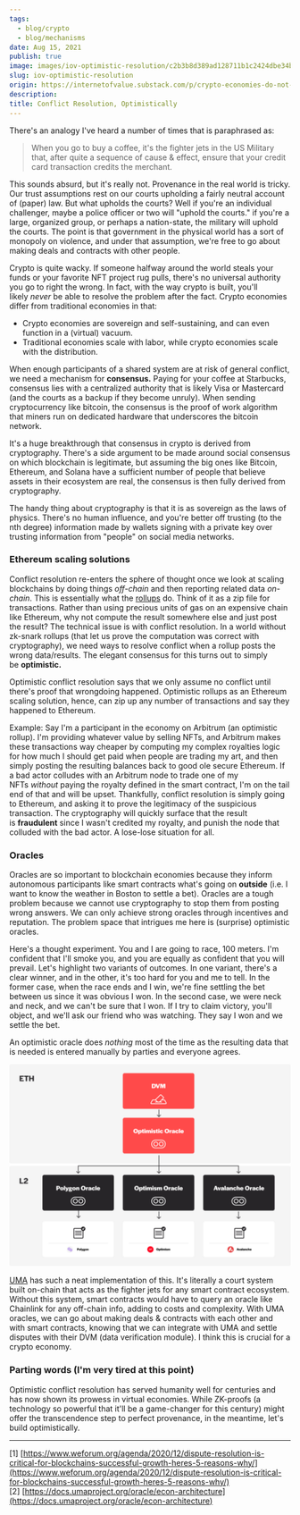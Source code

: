 ```yaml
---
tags:
  - blog/crypto
  - blog/mechanisms
date: Aug 15, 2021
publish: true
image: images/iov-optimistic-resolution/c2b3b8d389ad128711b1c2424dbe34b3_MD5.jpg
slug: iov-optimistic-resolution
origin: https://internetofvalue.substack.com/p/crypto-economies-do-not-own-fighter
description: 
title: Conflict Resolution, Optimistically
---
```

There's an analogy I've heard a number of times that is paraphrased as:

> When you go to buy a coffee, it's the fighter jets in the US Military that, after quite a sequence of cause & effect, ensure that your credit card transaction credits the merchant.

This sounds absurd, but it's really not. Provenance in the real world is tricky. Our trust assumptions rest on our courts upholding a fairly neutral account of (paper) law. But what upholds the courts? Well if you're an individual challenger, maybe a police officer or two will "uphold the courts." if you're a large, organized group, or perhaps a nation-state, the military will uphold the courts. The point is that government in the physical world has a sort of monopoly on violence, and under that assumption, we're free to go about making deals and contracts with other people.

Crypto is quite wacky. If someone halfway around the world steals your funds or your favorite NFT project rug pulls, there's no universal authority you go to right the wrong. In fact, with the way crypto is built, you'll likely _never_ be able to resolve the problem after the fact. Crypto economies differ from traditional economies in that:
- Crypto economies are sovereign and self-sustaining, and can even function in a (virtual) vacuum.
- Traditional economies scale with labor, while crypto economies scale with the distribution.

When enough participants of a shared system are at risk of general conflict, we need a mechanism for **consensus.** Paying for your coffee at Starbucks, consensus lies with a centralized authority that is likely Visa or Mastercard (and the courts as a backup if they become unruly). When sending cryptocurrency like bitcoin, the consensus is the proof of work algorithm that miners run on dedicated hardware that underscores the bitcoin network.

It's a huge breakthrough that consensus in crypto is derived from cryptography. There's a side argument to be made around social consensus on which blockchain is legitimate, but assuming the big ones like Bitcoin, Ethereum, and Solana have a sufficient number of people that believe assets in their ecosystem are real, the consensus is then fully derived from cryptography.

The handy thing about cryptography is that it is as sovereign as the laws of physics. There's no human influence, and you're better off trusting (to the nth degree) information made by wallets signing with a private key over trusting information from "people" on social media networks.

### Ethereum scaling solutions

Conflict resolution re-enters the sphere of thought once we look at scaling blockchains by doing things _off-chain_ and then reporting related data _on-chain_. This is essentially what the [rollups](https://insights.deribit.com/market-research/making-sense-of-rollups-part-one-optimistic-vs-zero-knowledge/) do. Think of it as a zip file for transactions. Rather than using precious units of gas on an expensive chain like Ethereum, why not compute the result somewhere else and just post the result? The technical issue is with conflict resolution. In a world without zk-snark rollups (that let us prove the computation was correct with cryptography), we need ways to resolve conflict when a rollup posts the wrong data/results. The elegant consensus for this turns out to simply be **optimistic.**

Optimistic conflict resolution says that we only assume no conflict until there's proof that wrongdoing happened. Optimistic rollups as an Ethereum scaling solution, hence, can zip up any number of transactions and say they happened to Ethereum.

Example: Say I'm a participant in the economy on Arbitrum (an optimistic rollup). I'm providing whatever value by selling NFTs, and Arbitrum makes these transactions way cheaper by computing my complex royalties logic for how much I should get paid when people are trading my art, and then simply posting the resulting balances back to good ole secure Ethereum. If a bad actor colludes with an Arbitrum node to trade one of my NFTs _without_ paying the royalty defined in the smart contract, I'm on the tail end of that and will be upset. Thankfully, conflict resolution is simply going to Ethereum, and asking it to prove the legitimacy of the suspicious transaction. The cryptography will quickly surface that the result is **fraudulent** since I wasn't credited my royalty, and punish the node that colluded with the bad actor. A lose-lose situation for all.

### Oracles

Oracles are so important to blockchain economies because they inform autonomous participants like smart contracts what's going on **outside** (i.e. I want to know the weather in Boston to settle a bet). Oracles are a tough problem because we cannot use cryptography to stop them from posting wrong answers. We can only achieve strong oracles through incentives and reputation. The problem space that intrigues me here is (surprise) optimistic oracles.

Here's a thought experiment. You and I are going to race, 100 meters. I'm confident that I'll smoke you, and you are equally as confident that you will prevail. Let's highlight two variants of outcomes. In one variant, there's a clear winner, and in the other, it's too hard for you and me to tell. In the former case, when the race ends and I win, we're fine settling the bet between us since it was obvious I won. In the second case, we were neck and neck, and we can't be sure that I won. If I try to claim victory, you'll object, and we'll ask our friend who was watching. They say I won and we settle the bet.

An optimistic oracle does _nothing_ most of the time as the resulting data that is needed is entered manually by parties and everyone agrees.

![](images/iov-optimistic-resolution/6c989e033004cf2e49e7949e0c2c4a8f_MD5.png)

[UMA](https://umaproject.org/) has such a neat implementation of this. It's literally a court system built on-chain that acts as the fighter jets for any smart contract ecosystem. Without this system, smart contracts would have to query an oracle like Chainlink for any off-chain info, adding to costs and complexity. With UMA oracles, we can go about making deals & contracts with each other and with smart contracts, knowing that we can integrate with UMA and settle disputes with their DVM (data verification module). I think this is crucial for a crypto economy.

### Parting words (I'm very tired at this point)

Optimistic conflict resolution has served humanity well for centuries and has now shown its prowess in virtual economies. While ZK-proofs (a technology so powerful that it'll be a game-changer for this century) might offer the transcendence step to perfect provenance, in the meantime, let's build optimistically.

---
[1] [https://www.weforum.org/agenda/2020/12/dispute-resolution-is-critical-for-blockchains-successful-growth-heres-5-reasons-why/](https://www.weforum.org/agenda/2020/12/dispute-resolution-is-critical-for-blockchains-successful-growth-heres-5-reasons-why/)
[2] [https://docs.umaproject.org/oracle/econ-architecture](https://docs.umaproject.org/oracle/econ-architecture)